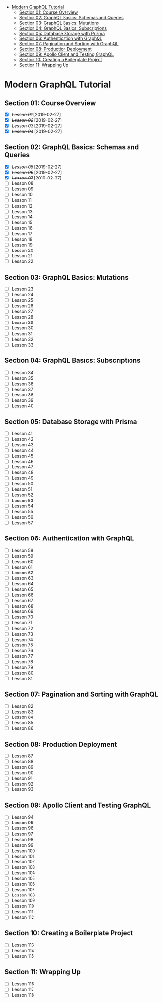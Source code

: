 <!-- TOC -->

- [Modern GraphQL Tutorial](#modern-graphql-tutorial)
  - [Section 01: Course Overview](#section-01-course-overview)
  - [Section 02: GraphQL Basics: Schemas and Queries](#section-02-graphql-basics-schemas-and-queries)
  - [Section 03: GraphQL Basics: Mutations](#section-03-graphql-basics-mutations)
  - [Section 04: GraphQL Basics: Subscriptions](#section-04-graphql-basics-subscriptions)
  - [Section 05: Database Storage with Prisma](#section-05-database-storage-with-prisma)
  - [Section 06: Authentication with GraphQL](#section-06-authentication-with-graphql)
  - [Section 07: Pagination and Sorting with GraphQL](#section-07-pagination-and-sorting-with-graphql)
  - [Section 08: Production Deployment](#section-08-production-deployment)
  - [Section 09: Apollo Client and Testing GraphQL](#section-09-apollo-client-and-testing-graphql)
  - [Section 10: Creating a Boilerplate Project](#section-10-creating-a-boilerplate-project)
  - [Section 11: Wrapping Up](#section-11-wrapping-up)

<!-- /TOC -->

# Modern GraphQL Tutorial

## Section 01: Course Overview

- [X] ~~*Lesson 01*~~ [2019-02-27]
- [X] ~~*Lesson 02*~~ [2019-02-27]
- [X] ~~*Lesson 03*~~ [2019-02-27]
- [X] ~~*Lesson 04*~~ [2019-02-27]

## Section 02: GraphQL Basics: Schemas and Queries

- [X] ~~*Lesson 05*~~ [2019-02-27]
- [X] ~~*Lesson 06*~~ [2019-02-27]
- [X] ~~*Lesson 07*~~ [2019-02-27]
- [ ] Lesson 08
- [ ] Lesson 09
- [ ] Lesson 10
- [ ] Lesson 11
- [ ] Lesson 12
- [ ] Lesson 13
- [ ] Lesson 14
- [ ] Lesson 15
- [ ] Lesson 16
- [ ] Lesson 17
- [ ] Lesson 18
- [ ] Lesson 19
- [ ] Lesson 20
- [ ] Lesson 21
- [ ] Lesson 22

## Section 03: GraphQL Basics: Mutations

- [ ] Lesson 23
- [ ] Lesson 24
- [ ] Lesson 25
- [ ] Lesson 26
- [ ] Lesson 27
- [ ] Lesson 28
- [ ] Lesson 29
- [ ] Lesson 30
- [ ] Lesson 31
- [ ] Lesson 32
- [ ] Lesson 33

## Section 04: GraphQL Basics: Subscriptions

- [ ] Lesson 34
- [ ] Lesson 35
- [ ] Lesson 36
- [ ] Lesson 37
- [ ] Lesson 38
- [ ] Lesson 39
- [ ] Lesson 40

## Section 05: Database Storage with Prisma

- [ ] Lesson 41
- [ ] Lesson 42
- [ ] Lesson 43
- [ ] Lesson 44
- [ ] Lesson 45
- [ ] Lesson 46
- [ ] Lesson 47
- [ ] Lesson 48
- [ ] Lesson 49
- [ ] Lesson 50
- [ ] Lesson 51
- [ ] Lesson 52
- [ ] Lesson 53
- [ ] Lesson 54
- [ ] Lesson 55
- [ ] Lesson 56
- [ ] Lesson 57

## Section 06: Authentication with GraphQL

- [ ] Lesson 58
- [ ] Lesson 59
- [ ] Lesson 60
- [ ] Lesson 61
- [ ] Lesson 62
- [ ] Lesson 63
- [ ] Lesson 64
- [ ] Lesson 65
- [ ] Lesson 66
- [ ] Lesson 67
- [ ] Lesson 68
- [ ] Lesson 69
- [ ] Lesson 70
- [ ] Lesson 71
- [ ] Lesson 72
- [ ] Lesson 73
- [ ] Lesson 74
- [ ] Lesson 75
- [ ] Lesson 76
- [ ] Lesson 77
- [ ] Lesson 78
- [ ] Lesson 79
- [ ] Lesson 80
- [ ] Lesson 81

## Section 07: Pagination and Sorting with GraphQL

- [ ] Lesson 82
- [ ] Lesson 83
- [ ] Lesson 84
- [ ] Lesson 85
- [ ] Lesson 86

## Section 08: Production Deployment

- [ ] Lesson 87
- [ ] Lesson 88
- [ ] Lesson 89
- [ ] Lesson 90
- [ ] Lesson 91
- [ ] Lesson 92
- [ ] Lesson 93

## Section 09: Apollo Client and Testing GraphQL

- [ ] Lesson 94
- [ ] Lesson 95
- [ ] Lesson 96
- [ ] Lesson 97
- [ ] Lesson 98
- [ ] Lesson 99
- [ ] Lesson 100
- [ ] Lesson 101
- [ ] Lesson 102
- [ ] Lesson 103
- [ ] Lesson 104
- [ ] Lesson 105
- [ ] Lesson 106
- [ ] Lesson 107
- [ ] Lesson 108
- [ ] Lesson 109
- [ ] Lesson 110
- [ ] Lesson 111
- [ ] Lesson 112

## Section 10: Creating a Boilerplate Project

- [ ] Lesson 113
- [ ] Lesson 114
- [ ] Lesson 115

## Section 11: Wrapping Up

- [ ] Lesson 116
- [ ] Lesson 117
- [ ] Lesson 118
